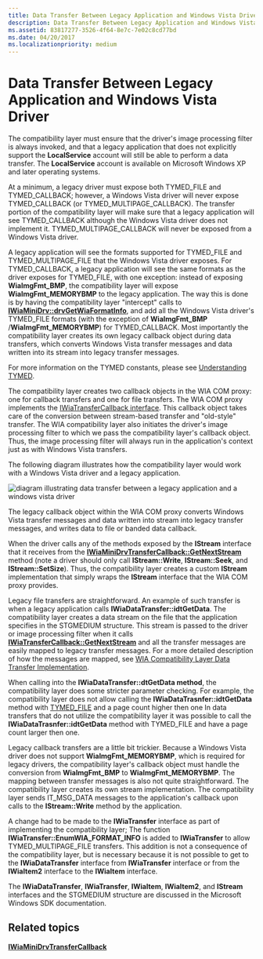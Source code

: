 ```yaml
---
title: Data Transfer Between Legacy Application and Windows Vista Driver
description: Data Transfer Between Legacy Application and Windows Vista Driver
ms.assetid: 83817277-3526-4f64-8e7c-7e02c8cd77bd
ms.date: 04/20/2017
ms.localizationpriority: medium
---
```


# Data Transfer Between Legacy Application and Windows Vista Driver


The compatibility layer must ensure that the driver's image processing filter is always invoked, and that a legacy application that does not explicitly support the **LocalService** account will still be able to perform a data transfer. The **LocalService** account is available on Microsoft Windows XP and later operating systems.

At a minimum, a legacy driver must expose both TYMED\_FILE and TYMED\_CALLBACK; however, a Windows Vista driver will never expose TYMED\_CALLBACK (or TYMED\_MULTIPAGE\_CALLBACK). The transfer portion of the compatibility layer will make sure that a legacy application will see TYMED\_CALLBACK although the Windows Vista driver does not implement it. TYMED\_MULTIPAGE\_CALLBACK will never be exposed from a Windows Vista driver.

A legacy application will see the formats supported for TYMED\_FILE and TYMED\_MULTIPAGE\_FILE that the Windows Vista driver exposes. For TYMED\_CALLBACK, a legacy application will see the same formats as the driver exposes for TYMED\_FILE, with one exception: instead of exposing **WiaImgFmt\_BMP**, the compatibility layer will expose **WiaImgFmt\_MEMORYBMP** to the legacy application. The way this is done is by having the compatibility layer "intercept" calls to [**IWiaMiniDrv::drvGetWiaFormatInfo**](https://docs.microsoft.com/windows-hardware/drivers/ddi/content/wiamindr_lh/nf-wiamindr_lh-iwiaminidrv-drvgetwiaformatinfo), and add all the Windows Vista driver's TYMED\_FILE formats (with the exception of **WiaImgFmt\_BMP** /**WiaImgFmt\_MEMORYBMP**) for TYMED\_CALLBACK. Most importantly the compatibility layer creates its own legacy callback object during data transfers, which converts Windows Vista transfer messages and data written into its stream into legacy transfer messages.

For more information on the TYMED constants, please see [Understanding TYMED](understanding-tymed.md).

The compatibility layer creates two callback objects in the WIA COM proxy: one for callback transfers and one for file transfers. The WIA COM proxy implements the [IWiaTransferCallback interface](https://docs.microsoft.com/windows-hardware/drivers/ddi/content/wia_lh/nn-wia_lh-iwiatransfercallback). This callback object takes care of the conversion between stream-based transfer and "old-style" transfer. The WIA compatibility layer also initiates the driver's image processing filter to which we pass the compatibility layer's callback object. Thus, the image processing filter will always run in the application's context just as with Windows Vista transfers.

The following diagram illustrates how the compatibility layer would work with a Windows Vista driver and a legacy application.

![diagram illustrating data transfer between a legacy application and a windows vista driver](images/vistaapp-legacydrv.png)

The legacy callback object within the WIA COM proxy converts Windows Vista transfer messages and data written into stream into legacy transfer messages, and writes data to file or banded data callback.

When the driver calls any of the methods exposed by the **IStream** interface that it receives from the [**IWiaMiniDrvTransferCallback::GetNextStream**](https://docs.microsoft.com/windows-hardware/drivers/ddi/content/wiamindr_lh/nf-wiamindr_lh-iwiaminidrvtransfercallback-getnextstream) method (note a driver should only call **IStream::Write**, **IStream::Seek**, and **IStream::SetSize**). Thus, the compatibility layer creates a custom **IStream** implementation that simply wraps the **IStream** interface that the WIA COM proxy provides.

Legacy file transfers are straightforward. An example of such transfer is when a legacy application calls **IWiaDataTransfer::idtGetData**. The compatibility layer creates a data stream on the file that the application specifies in the STGMEDIUM structure. This stream is passed to the driver or image processing filter when it calls [**IWiaTransferCallback::GetNextStream**](https://docs.microsoft.com/windows-hardware/drivers/ddi/content/wia_lh/nf-wia_lh-iwiatransfercallback-getnextstream) and all the transfer messages are easily mapped to legacy transfer messages. For a more detailed description of how the messages are mapped, see [WIA Compatibility Layer Data Transfer Implementation](wia-compatibility-layer-message-mapping.md).

When calling into the **IWiaDataTransfer::dtGetData method**, the compatibility layer does some stricter parameter checking. For example, the compatibility layer does not allow calling the **IWiaDataTrasnfer::idtGetData** method with [TYMED\_FILE](understanding-tymed.md) and a page count higher then one In data transfers that do not utilize the compatibility layer it was possible to call the **IWiaDataTrasnfer::idtGetData** method with TYMED\_FILE and have a page count larger then one.

Legacy callback transfers are a little bit trickier. Because a Windows Vista driver does not support **WiaImgFmt\_MEMORYBMP**, which is required for legacy drivers, the compatibility layer's callback object must handle the conversion from **WiaImgFmt\_BMP** to **WiaImgFmt\_MEMORYBMP**. The mapping between transfer messages is also not quite straightforward. The compatibility layer creates its own stream implementation. The compatibility layer sends IT\_MSG\_DATA messages to the application's callback upon calls to the **IStream::Write** method by the application.

A change had to be made to the **IWiaTransfer** interface as part of implementing the compatibility layer; The function **IWiaTransfer::EnumWIA\_FORMAT\_INFO** is added to **IWiaTransfer** to allow TYMED\_MULTIPAGE\_FILE transfers. This addition is not a consequence of the compatibility layer, but is necessary because it is not possible to get to the **IWiaDataTransfer** interface from **IWiaTransfer** interface or from the **IWiaItem2** interface to the **IWiaItem** interface.

The **IWiaDataTransfer**, **IWiaTransfer**, **IWiaItem**, **IWiaItem2**, and **IStream** interfaces and the STGMEDIUM structure are discussed in the Microsoft Windows SDK documentation.

## Related topics
[**IWiaMiniDrvTransferCallback**](https://docs.microsoft.com/windows-hardware/drivers/ddi/content/wiamindr_lh/nn-wiamindr_lh-iwiaminidrvtransfercallback)  



